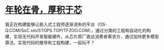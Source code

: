 # [年轮在骨，厚积于芯](http://www.qitas.cn)

我正在构建能够让嵌入式工程师逐渐消失的平台（OS-Q.COM/SoC.xin/STOPS.TOP/TFZOO.COM），通过分类的工程和自动化的构建，实现无代码开发智能硬件，从芯片原厂直达消费者需求方，通过加持更多模型算法，实现代码的推导和工程构建，一起玩不？
